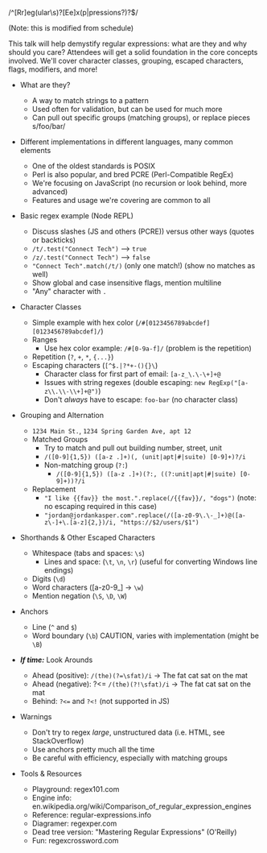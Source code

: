 
/^[Rr]eg(ular\s)?[Ee]x(p|pressions?)?$/

(Note: this is modified from schedule)

This talk will help demystify regular expressions: what are they and why should you care? Attendees will get a solid foundation in the core concepts involved. We'll cover character classes, grouping, escaped characters, flags, modifiers, and more!

* What are they?
  * A way to match strings to a pattern
  * Used often for validation, but can be used for much more
  * Can pull out specific groups (matching groups), or replace pieces s/foo/bar/

* Different implementations in different languages, many common elements
  * One of the oldest standards is POSIX
  * Perl is also popular, and bred PCRE (Perl-Compatible RegEx)
  * We're focusing on JavaScript (no recursion or look behind, more advanced)
  * Features and usage we're covering are common to all
* Basic regex example (Node REPL)
  * Discuss slashes (JS and others (PCRE)) versus other ways (quotes or backticks)
  * `/t/.test("Connect Tech")` --> `true`
  * `/z/.test("Connect Tech")` --> `false`
  * `"Connect Tech".match(/t/)` (only one match!) (show no matches as well)
  * Show global and case insensitive flags, mention multiline
  * "Any" character with `.`
* Character Classes
  * Simple example with hex color (`/#[0123456789abcdef][0123456789abcdef]/`)
  * Ranges
    * Use hex color example: `/#[0-9a-f]/` (problem is the repetition)
  * Repetition (`?`, `+`, `*`, `{...}`)
  * Escaping characters (`[^$.|?*+-(){}\`)
    * Character class for first part of email: `[a-z_\.\-\+]+@`
    * Issues with string regexes (double escaping: `new RegExp("[a-z\\.\\-\\+]+@")`)
    * Don't _always_ have to escape: `foo-bar` (no character class)
* Grouping and Alternation
  * `1234 Main St.`, `1234 Spring Garden Ave, apt 12`
  * Matched Groups
    * Try to match and pull out building number, street, unit
    * `/([0-9]{1,5}) ([a-z .]+)(, (unit|apt|#|suite) [0-9]+)?/i`
    * Non-matching group (`?:`)
      * `/([0-9]{1,5}) ([a-z .]+)(?:, ((?:unit|apt|#|suite) [0-9]+))?/i`
  * Replacement
    * `"I like {{fav}} the most.".replace(/{{fav}}/, "dogs")` (note: no escaping required in this case)
    * `"jordan@jordankasper.com".replace(/([a-z0-9\.\-_]+)@([a-z\-]+\.[a-z]{2,})/i, "https://$2/users/$1")`
* Shorthands & Other Escaped Characters
  * Whitespace (tabs and spaces: `\s`)
    * Lines and space: (`\t`, `\n`, `\r`) (useful for converting Windows line endings)
  * Digits (`\d`)
  * Word characters ([a-z0-9_] -> `\w`)
  * Mention negation (`\S`, `\D`, `\W`)
* Anchors
  * Line (`^` and `$`)
  * Word boundary (`\b`) CAUTION, varies with implementation (might be `\B`)

* **_If time:_** Look Arounds
  * Ahead (positive): `/(the)(?=\sfat)/i` -> The fat cat sat on the mat
  * Ahead (negative): ?<= `/(the)(?!\sfat)/i` -> The fat cat sat on the mat
  * Behind: `?<=` and `?<!` (not supported in JS)

* Warnings
  * Don't try to regex _large_, unstructured data (i.e. HTML, see StackOverflow)
  * Use anchors pretty much all the time
  * Be careful with efficiency, especially with matching groups
* Tools & Resources
  * Playground: regex101.com
  * Engine info: en.wikipedia.org/wiki/Comparison_of_regular_expression_engines
  * Reference: regular-expressions.info
  * Diagramer: regexper.com
  * Dead tree version: "Mastering Regular Expressions" (O'Reilly)
  * Fun: regexcrossword.com
